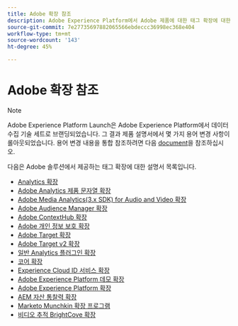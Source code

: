 ```yaml
---
title: Adobe 확장 참조
description: Adobe Experience Platform에서 Adobe 제품에 대한 태그 확장에 대한 설명서를 찾습니다.
source-git-commit: 7e27735697882065566ebdeccc36998ec368e404
workflow-type: tm+mt
source-wordcount: '143'
ht-degree: 45%

---
```


# Adobe 확장 참조

>[!NOTE]
>
>Adobe Experience Platform Launch은 Adobe Experience Platform에서 데이터 수집 기술 세트로 브랜딩되었습니다. 그 결과 제품 설명서에서 몇 가지 용어 변경 사항이 롤아웃되었습니다. 용어 변경 내용을 통합 참조하려면 다음 [document](../../term-updates.md)을 참조하십시오.

다음은 Adobe 솔루션에서 제공하는 태그 확장에 대한 설명서 목록입니다.

* [Analytics 확장](analytics/overview.md)
* [Adobe Analytics 제품 문자열 확장](product-string/overview.md)
* [Adobe Media Analytics(3.x SDK) for Audio and Video 확장](media-analytics-3x/overview.md)
* [Adobe Audience Manager 확장](./audience-manager/overview.md)
* [Adobe ContextHub 확장](./contexthub/overview.md)
* [Adobe 개인 정보 보호 확장](./privacy/overview.md)
* [Adobe Target 확장](target/overview.md)
* [Adobe Target v2 확장](target-v2/overview.md)
* [일반 Analytics 플러그인 확장](plugins/overview.md)
* [코어 확장](core/overview.md)
* [Experience Cloud ID 서비스 확장](id-service/overview.md)
* [Adobe Experience Platform 데모 확장](./platform-demo/overview.md)
* [Adobe Experience Platform 확장](sdk/overview.md)
* [AEM 자산 통찰력 확장](asset-insights/overview.md)
* [Marketo Munchkin 확장 프로그램](marketo/overview.md)
* [비디오 추적 BrightCove 확장](brightcove/overview.md)

<!--  previously empty parent topic. -->
